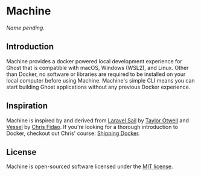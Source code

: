 # Machine
_Name pending._

## Introduction
Machine provides a docker powered local development experience for Ghost that is compatible with macOS, Windows (WSL2), and Linux. Other than Docker, no software or libraries are required to be installed on your local computer before using Machine. Machine's simple CLI means you can start building Ghost applications without any previous Docker experience.

## Inspiration
Machine is inspired by and derived from [Laravel Sail](https://github.com/laravel/sail) by [Taylor Otwell](https://github.com/taylorotwell) and [Vessel](https://github.com/shipping-docker/vessel) by [Chris Fidao](https://github.com/fideloper). If you're looking for a thorough introduction to Docker, checkout out Chris' course: [Shipping Docker](https://serversforhackers.com/shipping-docker).

## License
Machine is open-sourced software licensed under the [MIT license](LICENSE).
